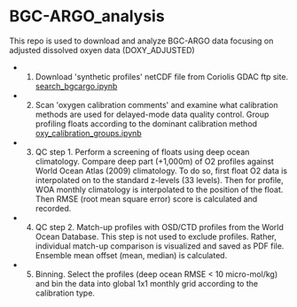 # BGC-ARGO_analysis

This repo is used to download and analyze BGC-ARGO data focusing on adjusted dissolved oxyen data (DOXY_ADJUSTED)

- 1. Download 'synthetic profiles' netCDF file from Coriolis GDAC ftp site. [search_bgcargo.ipynb](https://github.com/takaito1/BGC-ARGO_analysis/blob/main/search_bgcargo.ipynb)
- 2. Scan 'oxygen calibration comments' and examine what calibration methods are used for delayed-mode data quality control. Group profiling floats according to the dominant calibration method [oxy_calibration_groups.ipynb](https://github.com/takaito1/BGC-ARGO_analysis/blob/main/oxy_calibration_groups.ipynb)
- 3. QC step 1. Perform a screening of floats using deep ocean climatology. Compare deep part (+1,000m) of O2 profiles against World Ocean Atlas (2009) climatology. To do so, first float O2 data is interpolated on to the standard z-levels (33 levels). Then for profile, WOA monthly climatology is interpolated to the position of the float. Then RMSE (root mean square error) score is calculated and recorded.  
- 4. QC step 2. Match-up profiles with OSD/CTD profiles from the World Ocean Database. This step is not used to exclude profiles. Rather, individual match-up comparison is visualized and saved as PDF file. Ensemble mean offset (mean, median) is calculated. 
- 5. Binning. Select the profiles (deep ocean RMSE < 10 micro-mol/kg) and bin the data into global 1x1 monthly grid according to the calibration type. 
